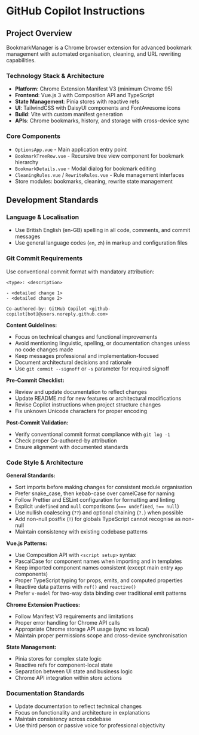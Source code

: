 # GitHub Copilot Instructions

## Project Overview
BookmarkManager is a Chrome browser extension for advanced bookmark management with automated organisation, cleaning, and URL rewriting capabilities.

### Technology Stack & Architecture
- **Platform**: Chrome Extension Manifest V3 (minimum Chrome 95)
- **Frontend**: Vue.js 3 with Composition API and TypeScript
- **State Management**: Pinia stores with reactive refs
- **UI**: TailwindCSS with DaisyUI components and FontAwesome icons
- **Build**: Vite with custom manifest generation
- **APIs**: Chrome bookmarks, history, and storage with cross-device sync

### Core Components
- `OptionsApp.vue` - Main application entry point
- `BookmarkTreeRow.vue` - Recursive tree view component for bookmark hierarchy
- `BookmarkDetails.vue` - Modal dialog for bookmark editing
- `CleaningRules.vue` / `RewriteRules.vue` - Rule management interfaces
- Store modules: bookmarks, cleaning, rewrite state management

## Development Standards

### Language & Localisation
- Use British English (en-GB) spelling in all code, comments, and commit messages
- Use general language codes (`en`, `zh`) in markup and configuration files

### Git Commit Requirements
Use conventional commit format with mandatory attribution:
```
<type>: <description>

- <detailed change 1>
- <detailed change 2>

Co-authored-by: GitHub Copilot <github-copilot[bot]@users.noreply.github.com>
```

**Content Guidelines:**
- Focus on technical changes and functional improvements
- Avoid mentioning linguistic, spelling, or documentation changes unless no code changes made
- Keep messages professional and implementation-focused
- Document architectural decisions and rationale
- Use `git commit --signoff` or `-s` parameter for required signoff

**Pre-Commit Checklist:**
- Review and update documentation to reflect changes
- Update README.md for new features or architectural modifications
- Revise Copilot instructions when project structure changes
- Fix unknown Unicode characters for proper encoding

**Post-Commit Validation:**
- Verify conventional commit format compliance with `git log -1`
- Check proper Co-authored-by attribution
- Ensure alignment with documented standards

### Code Style & Architecture
**General Standards:**
- Sort imports before making changes for consistent module organisation
- Prefer snake_case, then kebab-case over camelCase for naming
- Follow Prettier and ESLint configuration for formatting and linting
- Explicit `undefined` and `null` comparisons (`=== undefined`, `!== null`)
- Use nullish coalescing (`??`) and optional chaining (`?.`) when possible
- Add non-null postfix (`!`) for globals TypeScript cannot recognise as non-null
- Maintain consistency with existing codebase patterns

**Vue.js Patterns:**
- Use Composition API with `<script setup>` syntax
- PascalCase for component names when importing and in templates
- Keep imported component names consistent (except main entry `App` components)
- Proper TypeScript typing for props, emits, and computed properties
- Reactive data patterns with `ref()` and `reactive()`
- Prefer `v-model` for two-way data binding over traditional emit patterns

**Chrome Extension Practices:**
- Follow Manifest V3 requirements and limitations
- Proper error handling for Chrome API calls
- Appropriate Chrome storage API usage (sync vs local)
- Maintain proper permissions scope and cross-device synchronisation

**State Management:**
- Pinia stores for complex state logic
- Reactive refs for component-local state
- Separation between UI state and business logic
- Chrome API integration within store actions

### Documentation Standards
- Update documentation to reflect technical changes
- Focus on functionality and architecture in explanations
- Maintain consistency across codebase
- Use third person or passive voice for professional objectivity

